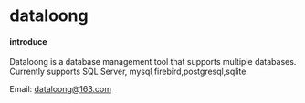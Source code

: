 # dataloong 

#### introduce
Dataloong is a database management tool that supports multiple databases. Currently supports SQL Server, mysql,firebird,postgresql,sqlite.

Email: dataloong@163.com

